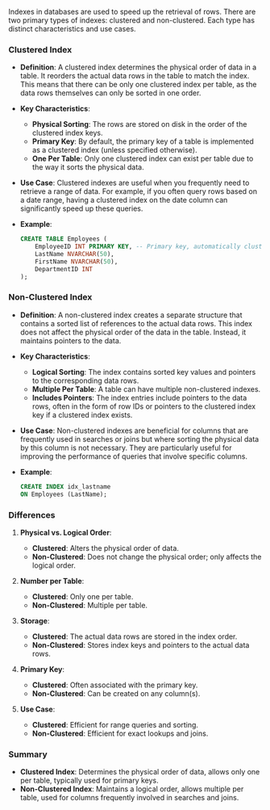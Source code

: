Indexes in databases are used to speed up the retrieval of rows. There are two primary types of indexes: clustered and non-clustered. Each type has distinct characteristics and use cases.

### Clustered Index

- **Definition**: A clustered index determines the physical order of data in a table. It reorders the actual data rows in the table to match the index. This means that there can be only one clustered index per table, as the data rows themselves can only be sorted in one order.

- **Key Characteristics**:
  - **Physical Sorting**: The rows are stored on disk in the order of the clustered index keys.
  - **Primary Key**: By default, the primary key of a table is implemented as a clustered index (unless specified otherwise).
  - **One Per Table**: Only one clustered index can exist per table due to the way it sorts the physical data.

- **Use Case**: Clustered indexes are useful when you frequently need to retrieve a range of data. For example, if you often query rows based on a date range, having a clustered index on the date column can significantly speed up these queries.

- **Example**:
  ```sql
  CREATE TABLE Employees (
      EmployeeID INT PRIMARY KEY, -- Primary key, automatically clustered index
      LastName NVARCHAR(50),
      FirstName NVARCHAR(50),
      DepartmentID INT
  );
  ```

### Non-Clustered Index

- **Definition**: A non-clustered index creates a separate structure that contains a sorted list of references to the actual data rows. This index does not affect the physical order of the data in the table. Instead, it maintains pointers to the data.

- **Key Characteristics**:
  - **Logical Sorting**: The index contains sorted key values and pointers to the corresponding data rows.
  - **Multiple Per Table**: A table can have multiple non-clustered indexes.
  - **Includes Pointers**: The index entries include pointers to the data rows, often in the form of row IDs or pointers to the clustered index key if a clustered index exists.

- **Use Case**: Non-clustered indexes are beneficial for columns that are frequently used in searches or joins but where sorting the physical data by this column is not necessary. They are particularly useful for improving the performance of queries that involve specific columns.

- **Example**:
  ```sql
  CREATE INDEX idx_lastname
  ON Employees (LastName);
  ```

### Differences

1. **Physical vs. Logical Order**:
   - **Clustered**: Alters the physical order of data.
   - **Non-Clustered**: Does not change the physical order; only affects the logical order.

2. **Number per Table**:
   - **Clustered**: Only one per table.
   - **Non-Clustered**: Multiple per table.

3. **Storage**:
   - **Clustered**: The actual data rows are stored in the index order.
   - **Non-Clustered**: Stores index keys and pointers to the actual data rows.

4. **Primary Key**:
   - **Clustered**: Often associated with the primary key.
   - **Non-Clustered**: Can be created on any column(s).

5. **Use Case**:
   - **Clustered**: Efficient for range queries and sorting.
   - **Non-Clustered**: Efficient for exact lookups and joins.

### Summary

- **Clustered Index**: Determines the physical order of data, allows only one per table, typically used for primary keys.
- **Non-Clustered Index**: Maintains a logical order, allows multiple per table, used for columns frequently involved in searches and joins.